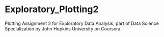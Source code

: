 # Exploratory_Plotting2
Plotting Assignment 2 for Exploratory Data Analysis, part of Data Science Specialization by John Hopkins University on Coursera
